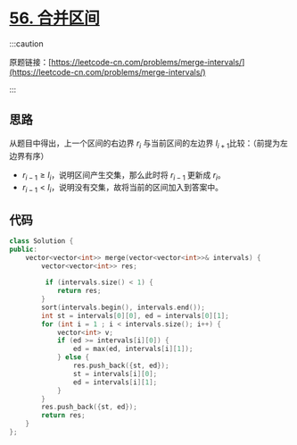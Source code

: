 # [56. 合并区间](https://leetcode-cn.com/problems/merge-intervals/)

:::caution

原题链接：[https://leetcode-cn.com/problems/merge-intervals/](https://leetcode-cn.com/problems/merge-intervals/)

:::

## 思路

从题目中得出，上一个区间的右边界 $r_i$ 与当前区间的左边界 $l_{i+1}$比较：（前提为左边界有序）

- $r_{i-1} \ge l_{i}$，说明区间产生交集，那么此时将 $r_{i-1}$ 更新成 $r_i$。
- $r_{i-1} < l_i$，说明没有交集，故将当前的区间加入到答案中。

## 代码

```cpp
class Solution {
public:
    vector<vector<int>> merge(vector<vector<int>>& intervals) {
        vector<vector<int>> res;
        
         if (intervals.size() < 1) {
            return res;
        }
        sort(intervals.begin(), intervals.end());
        int st = intervals[0][0], ed = intervals[0][1];
        for (int i = 1 ; i < intervals.size(); i++) {
            vector<int> v;
            if (ed >= intervals[i][0]) {
                ed = max(ed, intervals[i][1]);
            } else {
                res.push_back({st, ed});
                st = intervals[i][0];
                ed = intervals[i][1];
            }
        }
        res.push_back({st, ed});
        return res;
    }
};
```

